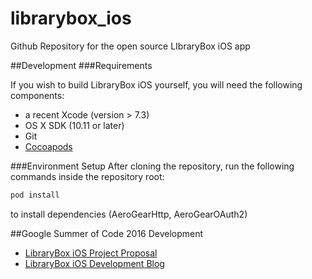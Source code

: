 # librarybox_ios
Github Repository for the open source LIbraryBox iOS app


##Development
###Requirements

If you wish to build LibraryBox iOS yourself, you will need the following components:

* a recent Xcode (version > 7.3)
* OS X SDK (10.11 or later)
* Git
* [Cocoapods](https://cocoapods.org)

###Environment Setup
After cloning the repository, run the following commands inside the repository root:
```bash
pod install
```
to install dependencies (AeroGearHttp, AeroGearOAuth2)

##Google Summer of Code 2016 Development 
* [LibraryBox iOS Project Proposal](https://summerofcode.withgoogle.com/projects/#6529072016392192)
* [LibraryBox iOS Development Blog](https://soleil-alpin.com/gsoc2016/)

